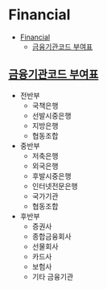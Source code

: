 # Financial

- [Financial](#financial)
  - [금융기관코드 부여표](#금융기관코드-부여표)

## [금융기관코드 부여표](https://namu.wiki/w/%EA%B8%88%EC%9C%B5%EA%B3%B5%EB%8F%99%EB%A7%9D#s-5)

- 전반부
  - 국책은행
  - 선발시중은행
  - 지방은행
  - 협동조합
- 중반부
  - 저축은행
  - 외국은행
  - 후발시중은행
  - 인터넷전문은행
  - 국가기관
  - 협동조합
- 후반부
  - 증권사
  - 종합금융회사
  - 선물회사
  - 카드사
  - 보험사
  - 기타 금융기관
